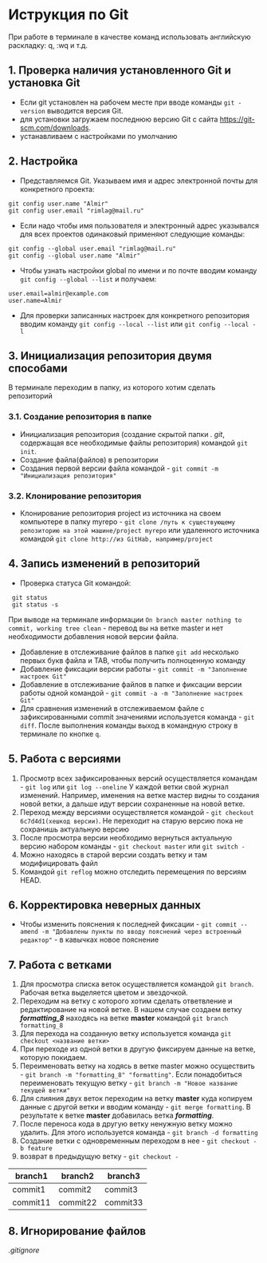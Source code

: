 # Иструкция по Git
При работе в терминале в качестве команд использовать английскую раскладку: q, :wq  и т.д.
## 1. Проверка наличия установленного Git и установка Git
* Если git установлен на рабочем месте при вводе команды `git -version` выводится версия Git.
* для установки загружаем последнюю версию Git с сайта https://git-scm.com/downloads.
* устанавливаем с настройками по умолчанию

## 2. Настройка
* Представляемся Git. Указываем имя и адрес электронной почты для конкретного проекта:
```
git config user.name "Almir"
git config user.email "rimlag@mail.ru"
```
* Если надо чтобы имя пользователя и электронный адрес указывался для всех проектов одинаковый применяют следующие команды:
```
git config --global user.email "rimlag@mail.ru"
git config --global user.name "Almir"
```
* Чтобы узнать настройки global по имени и по почте вводим команду `git config --global --list` и получаем:
```
user.email=almir@example.com
user.name=Almir
```
* Для проверки записанных настроек для конкретного репозитория вводим команду `git config --local --list` или `git config --local -l`


## 3. Инициализация репозитория двумя способами
В терминале переходим в папку, из которого хотим сделать репозиторий 
### 3.1. Создание репозитория в папке
* Инициализация репозитория (создание скрытой папки *. git*, содержащая все необходимые файлы репозитория) командой `git init`.
* Создание файла(файлов) в репозитории
* Создания первой версии файла командой - `git commit -m "Инициализация репозитория"`
### 3.2. Клонирование репозитория
* Клонирование репозитория project из источника на своем компьютере в папку myrepo - `git clone /путь к существующему репозиторию на этой машине/project myrepo` или удаленного источника  командой `git clone http://из GitHab, например/project`


## 4. Запись изменений в репозиторий
* Проверка статуса Git командой:
```
 git status
 git status -s
 ```
  При выводе на терминале информации `On branch master nothing to commit, working tree clean` - перевод вы на ветке master и нет необходимости добавления новой версии файла.
* Добавление в отслеживание файлов в папке `git add` несколько первых букв файла и TAB, чтобы получить полноценную команду
* Добавление фиксации версии работы - `git commit -m "Заполнение настроек Git"`
* Добавление в отслеживание файлов в папке и фиксации версии работы одной командой - `git commit -a -m "Заполнение настроек Git"`
* Для сравнения изменений в отслеживаемом файле с зафиксированными commit значениями используется команда - `git diff`. После выполнения команды выход в командную строку в терминале по кнопке `q`.

## 5. Работа с версиями
1. Просмотр всех зафиксированных версий осуществляется командам  - `git log` или `git log --oneline`
У каждой ветки свой журнал изменений. Например, именения на ветке мастер видны то создания новой ветки, а дальше идут версии сохраненные на новой ветке. 
2. Переход между версиями осуществляется командой - `git checkout 6c7d4d1(хешкод версии)`. Не переходит на старую версию пока не сохранишь актуальную версию
3. После просмотра версии необходимо вернуться актуальную версию набором команды -  `git checkout master` или `git switch -`
4. Можно находясь в старой версии создать ветку и там модифицировать файл
5. Командой `git reflog` можно отследить перемещения по версиям HEAD. 

## 6. Корректировка неверных данных
* Чтобы изменить пояснения к последней фиксации - `git commit --amend -m "Добавлены пункты по вводу пояснений через встроенный редактор"` - в кавычках новое пояснение 

## 7. Работа с ветками
1. Для просмотра списка веток осуществляется командой `git branch`. Рабочая ветка выделяется цветом и звездочкой.
2. Переходим на ветку с которого хотим сделать ответвление и редактирование на новой ветке. В нашем случае создаем ветку *__formatting_8__* находясь на ветке **master** командой `git branch formatting_8`
3. Для перехода на созданную ветку используется команда `git checkout <название ветки>`
4. При переходе из одной ветки в другую фиксируем данные на ветке, которую покидаем.
5. Переименовать ветку на ходясь в ветке master можно осуществить - `git branch -m "formatting_8" "formatting"`. Если понадобиться переименовать текущую ветку - `git branch -m "Новое название текущей ветки"`
6. Для слияния двух веток переходим на ветку **master** куда копируем данные с другой ветки и вводим команду - `git merge formatting`. В результате к ветке **master** добавилась ветка __*formatting*__.
7. После переноса кода в другую ветку ненужную ветку можно удалить. Для этого используется команда - `git branch -d formatting`
8. Создание ветки с одновременным переходом в нее - `git checkout -b feature`
9. возврат в предыдущую ветку - `git checkout - `

branch1 | branch2 | branch3
--- | --- | ---
commit1 | commit2 | commit3
commit11| commit22|commit33




## 8. Игнорирование файлов
*.gitignore*







